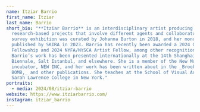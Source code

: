 ```yaml
---
name: Itziar Barrio
first_name: Itziar
last_name: Barrio
short_bio: "**Itziar Barrio** is an interdisciplinary artist producing long-term
  research-based projects that involve different agents and collaborators.  Her
  survey exhibition was curated by Johanna Burton in 2018, and her monograph was
  published by SKIRA in 2023. Barrio has recently been awarded a 2024 Guggenheim
  Fellowship and 2024 NYFA/NYSCA Artist Fellow, among other recognitions.
  Barrio’s work has been presented internationally at the 14th Shanghai
  Biennale, Salt Istanbul, and elsewhere. She is a member of the New Museum’s
  incubator, NEW INC, and her work has been written about in the _Brooklyn Rail,
  BOMB,_ and other publications. She teaches at the School of Visual Arts and
  Sarah Lawrence College in New York."
portraits:
  - media: 2024/08/itziar-barrio
website: https://www.itziarbarrio.com/
instagram: itziar_barrio
---
```

